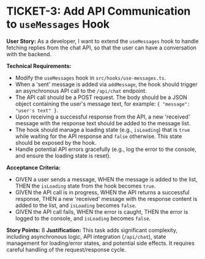 # TICKET-3: Add API Communication to `useMessages` Hook

**User Story:** As a developer, I want to extend the `useMessages` hook to handle fetching replies from the chat API, so that the user can have a conversation with the backend.

**Technical Requirements:**
- Modify the `useMessages` hook in `src/hooks/use-messages.ts`.
- When a 'sent' message is added via `addMessage`, the hook should trigger an asynchronous API call to the `/api/chat` endpoint.
- The API call should be a POST request. The body should be a JSON object containing the user's message text, for example: `{ "message": "user's text" }`.
- Upon receiving a successful response from the API, a new 'received' message with the response text should be added to the message list.
- The hook should manage a loading state (e.g., `isLoading`) that is `true` while waiting for the API response and `false` otherwise. This state should be exposed by the hook.
- Handle potential API errors gracefully (e.g., log the error to the console, and ensure the loading state is reset).

**Acceptance Criteria:**
- GIVEN a user sends a message, WHEN the message is added to the list, THEN the `isLoading` state from the hook becomes `true`.
- GIVEN the API call is in progress, WHEN the API returns a successful response, THEN a new 'received' message with the response content is added to the list, and `isLoading` becomes `false`.
- GIVEN the API call fails, WHEN the error is caught, THEN the error is logged to the console, and `isLoading` becomes `false`.

**Story Points:** 8
**Justification:** This task adds significant complexity, including asynchronous logic, API integration (`/api/chat`), state management for loading/error states, and potential side effects. It requires careful handling of the request/response cycle.
